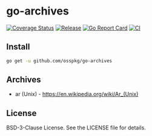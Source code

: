 # go-archives

[![Coverage Status](https://coveralls.io/repos/github/osspkg/go-archives/badge.svg?branch=master)](https://coveralls.io/github/osspkg/go-archives?branch=master)
[![Release](https://img.shields.io/github/release/osspkg/go-archives.svg?style=flat-square)](https://github.com/osspkg/go-archives/releases/latest)
[![Go Report Card](https://goreportcard.com/badge/github.com/osspkg/go-archives)](https://goreportcard.com/report/github.com/osspkg/go-archives)
[![CI](https://github.com/osspkg/go-archives/actions/workflows/ci.yml/badge.svg)](https://github.com/osspkg/go-archives/actions/workflows/ci.yml)

## Install

```sh
go get -u github.com/osspkg/go-archives
```

## Archives

* ar (Unix) - https://en.wikipedia.org/wiki/Ar_(Unix)

## License

BSD-3-Clause License. See the LICENSE file for details.
